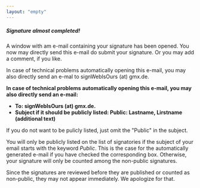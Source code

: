 ```yaml
---
layout: "empty"
---
```

##### Signature almost completed!


A window with am e-mail containing your signature has been opened. You now may directly send this e-mail do submit your signature. Or you may add a comment, if you like.

In case of technical problems automatically opening this e-mail, you may also directly send an e-mal to signWebIsOurs (at) gmx.de.

__In case of technical problems automatically opening this e-mail, you may also directly send an e-mail:__

  * __To: signWebIsOurs (at) gmx.de.__
  * __Subject if it should be publicly listed: Public: Lastname, Lirstname (additional text)__
  
If you do not want to be pulicly listed, just omit the "Public" in the subject.

You will only be publicly listed on the list of signatories if the subject of your email starts with the keyword _Public_. This is the case for the automatically generated e-mail if you have checked the corresponding box. Otherwise, your signature will only be counted among the non-public signatures.

Since the signatures are reviewed before they are published or counted as non-public, they may not appear immediately. We apologize for that.
